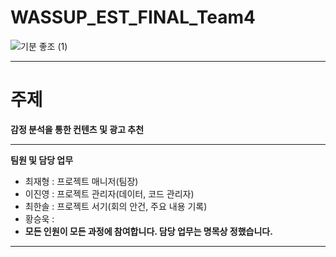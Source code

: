# WASSUP_EST_FINAL_Team4
![기분 좋조 (1)](https://github.com/2j0123/WASSUP_EST_FINAL_Team4/assets/91775854/2c6c6676-1fed-4f78-a925-116a68940786)


---
# 주제  
**감정 분석을 통한 컨텐츠 및 광고 추천**

   ---
**팀원 및 담당 업무**
  + 최재형 : 프로젝트 매니저(팀장) 
  + 이진영 : 프로젝트 관리자(데이터, 코드 관리자)
  + 최한솔 : 프로젝트 서기(회의 안건, 주요 내용 기록)
  + 황승욱 : 
  + **모든 인원이 모든 과정에 참여합니다. 담당 업무는 명목상 정했습니다.**
---
